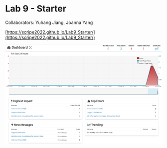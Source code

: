 # Lab 9 - Starter

Collaborators: Yuhang Jiang, Joanna Yang

[https://scripe2022.github.io/Lab9_Starter/](https://scripe2022.github.io/Lab9_Starter/)

![screenshot.png](screenshot.png)
